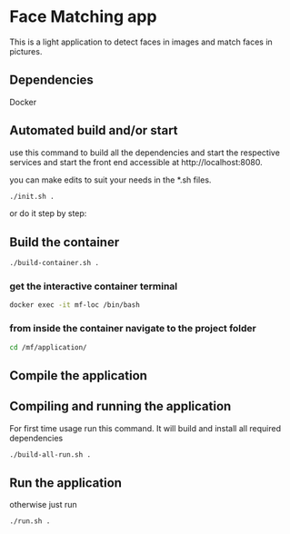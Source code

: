 # Face Matching app

This is a light application to detect faces in images and match faces in pictures.

## Dependencies

Docker

## Automated build and/or start 

use this command to build all the dependencies and start the respective services and start the front end accessible at http://localhost:8080. 

you can make edits to suit your needs in the *.sh files. 

```bash
./init.sh .
```

or do it step by step:

## Build the container

```bash
./build-container.sh .
```

### get the interactive container terminal

```bash
docker exec -it mf-loc /bin/bash
```

### from inside the container navigate to the project folder

```bash
cd /mf/application/
```

## Compile the application

## Compiling and running the application

For first time usage run this command. It will build and install all required dependencies

```bash
./build-all-run.sh .
```

## Run the application 
otherwise just run 

```bash
./run.sh .
```


